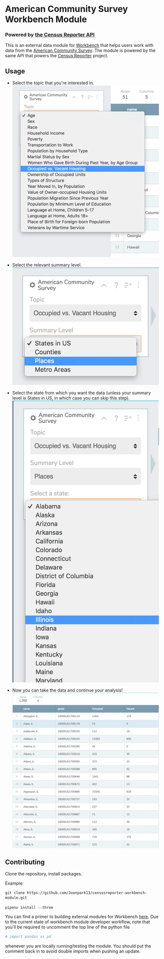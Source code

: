 # American Community Survey Workbench Module

### Powered by [the Census Reporter API](https://github.com/censusreporter/census-api)

This is an external data module for [Workbench](https://github.com/CJWorkbench/cjworkbench) that helps users work with data from the [American Community Survey](https://www.census.gov/programs-surveys/acs/). The module is powered by the same API that powers the [Census Reporter](https://censusreporter.org/) project.

## Usage
 - Select the topic that you're interested in.
![](images/Step1.png)

- Select the relevant summary level.
![](images/Step2.png)

- Select the state from which you want the data (unless your summary level is States in US, in which case you can skip this step).
![](images/Step3.png)

- Now you can take the data and continue your analysis!
![](images/Step4.png)

## Contributing
Clone the repository, install packages.

Example:

```
git clone https://github.com/Joonpark13/censusreporter-workbench-module.git

pipenv install --three
```

You can find a primer to building external modules for Workbench [here](http://help.workbenchdata.com/build-a-custom-module/build-a-custom-module). Due to the current state of workbench module developer workflow, note that you'll be required to uncomment the top line of the python file

```python
# import pandas as pd
```

whenever you are locally running/testing the module. You should put the comment back in to avoid double imports when pushing an update.
